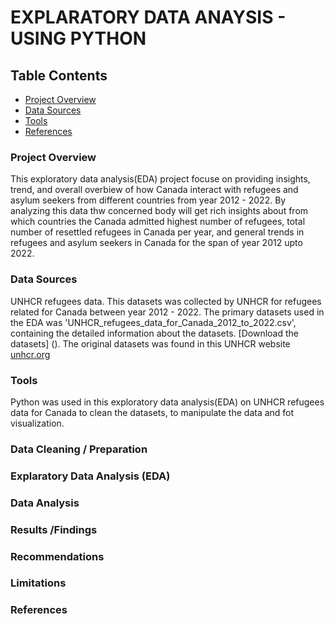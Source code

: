 # EXPLARATORY DATA ANAYSIS - USING PYTHON
## Table Contents 
 - [Project Overview](#project-overview)
 - [Data Sources](#data-sources)
 - [Tools](#tools)
 - [References](#references)


### Project Overview
 This exploratory data analysis(EDA) project focuse on providing insights, trend, and overall overbiew of how Canada interact with refugees and asylum seekers from different countries from year 2012 - 2022. By analyzing this data thw concerned body will get rich insights about from which countries the Canada admitted highest number of refugees, total number of resettled refugees in Canada per year, and general trends in refugees and asylum seekers in Canada for the span of year 2012 upto 2022. 


### Data Sources
UNHCR refugees data. This datasets was collected by UNHCR for refugees related for Canada between year 2012 - 2022. The primary datasets used in the EDA was 'UNHCR_refugees_data_for_Canada_2012_to_2022.csv', containing the detailed information about the datasets. [Download the datasets] ().
The original datasets was found in this UNHCR website [unhcr.org](https://www.unhcr.org/refugee-statistics/download/?url=8tIY7I) 

### Tools
Python was used in this exploratory data analysis(EDA) on UNHCR refugees data for Canada to clean the datasets, to manipulate the data and fot visualization.

### Data Cleaning / Preparation

### Explaratory Data Analysis (EDA)

### Data Analysis

### Results /Findings

### Recommendations

### Limitations

### References

